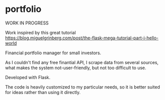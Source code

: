 # portfolio

WORK IN PROGRESS

Work inspired by this great tutorial https://blog.miguelgrinberg.com/post/the-flask-mega-tutorial-part-i-hello-world

Financial portfolio manager for small investors.

As I couldn't find any free finantial API, I scrape data from several sources, what makes the system not-user-friendly, but not too difficult to use.

Developed with Flask.

The code is heavily customized to my particular needs, so it is better suited for ideas rather than using it directly.
